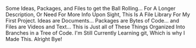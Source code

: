 Some Ideas, Packages, and Files to get the Ball Rolling...
For A Longer Description, Or Need For More Info Upon Sight, This Is A File Library For My First Project.
Ideas are Documents...
Packages are Bytes of Code...
and Files are Videos and Text...
This is Just all of These Things Organized Into Branches in a Tree of Code.
I'm Still Currently Learning git, Which is why I Made This.
Alright
Bye!

